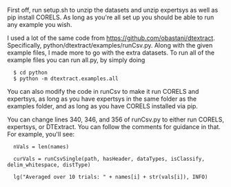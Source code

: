 First off, run setup.sh to unzip the datasets and unzip expertsys as well as pip install CORELS. As long as you're all set up you should be able to run any example you wish.

I used a lot of the same code from https://github.com/obastani/dtextract. Specifically, python/dtextract/examples/runCsv.py. Along with the given example files, I made more to go with the extra datasets. To run all of the example files you can run all.py, by simply doing

      $ cd python
      $ python -m dtextract.examples.all

You can also modify the code in runCsv to make it run CORELS and expertsys, as long as you have expertsys in the same folder as the examples folder, and as long as you have CORELS installed via pip.

You can change lines 340, 346, and 356 of runCsv.py to either run CORELS, expertsys, or DTExtract. You can follow the comments for guidance in that. For example, you'll see:

      nVals = len(names)

      curVals = runCsvSingle(path, hasHeader, dataTypes, isClassify, delim_whitespace, distType)

      lg("Averaged over 10 trials: " + names[i] + str(vals[i]), INFO)
